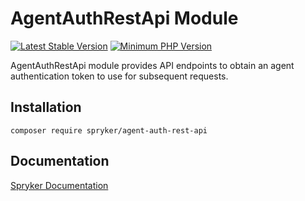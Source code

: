 # AgentAuthRestApi Module
[![Latest Stable Version](https://poser.pugx.org/spryker/agent-auth-rest-api/v/stable.svg)](https://packagist.org/packages/spryker/agent-auth-rest-api)
[![Minimum PHP Version](https://img.shields.io/badge/php-%3E%3D%207.3-8892BF.svg)](https://php.net/)

AgentAuthRestApi module provides API endpoints to obtain an agent authentication token to use for subsequent requests.

## Installation

```
composer require spryker/agent-auth-rest-api
```

## Documentation

[Spryker Documentation](https://academy.spryker.com/developing_with_spryker/module_guide/modules.html)
